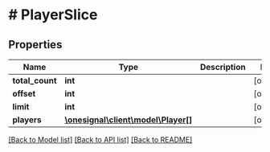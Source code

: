# # PlayerSlice

## Properties

Name | Type | Description | Notes
------------ | ------------- | ------------- | -------------
**total_count** | **int** |  | [optional]
**offset** | **int** |  | [optional]
**limit** | **int** |  | [optional]
**players** | [**\onesignal\client\model\Player[]**](Player.md) |  | [optional]

[[Back to Model list]](../../README.md#models) [[Back to API list]](../../README.md#endpoints) [[Back to README]](../../README.md)
